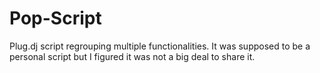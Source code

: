 # Pop-Script
Plug.dj script regrouping multiple functionalities.
It was supposed to be a personal script but I figured it was not a big deal to share it.
